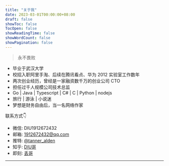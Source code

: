 ```yaml
---
title: "关于我"
date: 2023-03-01T00:00:00+08:00
draft: false
showToc: false
TocOpen: false
showReadingTime: false
showWordCount: false
showPagination: false
---
```


> 永不畏败

- 毕业于武汉大学
- 校招入职阿里手淘、后续在腾讯看点、华为 2012 实验室工作数年
- 两次创业经历，曾经是一家融资数千万的创业公司 CTO
- 担任过千人规模公司技术总监
- Go | Java | Typescript | C# | C | Python | nodejs
- 旅行 | 游泳 | 小说迷
- 梦想是财务自由后，当一名网络作家

联系方式👇

- 微信: DIU1912672432
- 邮箱: 1912672432@qq.com
- 推特: [@tanner_alden](https://twitter.com/tanner_alden)
- 知乎: [DIU哥](https://www.zhihu.com/people/tang-cun-zhou/)
- 即刻: [丢哥](https://okjk.co/VTsGz8)
---

